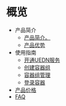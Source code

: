 # 概览

* 产品简介
  * [产品简介。](/uedn-docker/jianjie/intro)
  * [产品优势](/uedn-docker/jianjie/youshi)
* 使用指南
  * [开通UEDN服务](/uedn-docker/guide/open)
  * [创建容器组](/uedn-docker/guide/open)
  * [容器组管理](/uedn-docker/guide/guanli)
  * [登录容器](/uedn-docker/guide/denglu)
* [产品价格](/uedn-docker/price)
* [FAQ](/uedn-docker/FAQ)   






